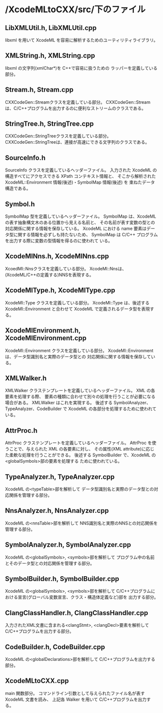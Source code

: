 # /XcodeMLtoCXX/src/下のファイル


## LibXMLUtil.h, LibXMLUtil.cpp

libxml を用いて XcodeML を容易に解析するためのユーティリティライブラリ。

## XMLString.h, XMLString.cpp

libxml の文字列(xmlChar\*)を C++で容易に扱うための
ラッパーを定義している部分。

## Stream.h, Stream.cpp

CXXCodeGen::Streamクラスを定義している部分。
CXXCodeGen::Streamは、C/C++プログラムを出力するのに便利なストリームのクラスである。

## StringTree.h, StringTree.cpp

CXXCodeGen::StringTreeクラスを定義している部分。
CXXCodeGen::StringTreeは、連接が高速にできる文字列のクラスである。

## SourceInfo.h

SourceInfo クラスを定義しているヘッダーファイル。
入力された XcodeML の構造すべてにアクセスできる XPath コンテキスト情報と、
そこから解析された XcodeML::Environment 情報(後述)・SymbolMap 情報(後述) を
束ねたデータ構造である。

## Symbol.h

SymbolMap 型を定義しているヘッダーファイル。
SymbolMap は、XcodeML の表す抽象構文木のある位置から見える名前と、
その名前が表す変数の型との対応関係に関する情報を保存している。
XcodeML における name 要素はデータ型に関する情報を必ずしも持たないため、
SymbolMap は C/C++ プログラムを出力する際に変数の型情報を得るのに使われて
いる。

## XcodeMlNns.h, XcodeMlNns.cpp

XcoedMl::Nnsクラスを定義している部分。
XcodeMl::Nnsは、(XcodeML/C++の定義する)NNSを表現する。

## XcodeMlType.h, XcodeMlType.cpp

XcodeMl::Type クラスを定義している部分。
XcodeMl::Type は、後述する XcodeMl::Environment と合わせて
XcodeML で定義されるデータ型を表現する。

## XcodeMlEnvironment.h, XcodeMlEnvironment.cpp

XcodeMl::Environment クラスを定義している部分。
XcodeMl::Environment は、データ型識別名と実際のデータ型との
対応関係に関する情報を保存している。

## XMLWalker.h

XMLWalker クラステンプレートを定義しているヘッダーファイル。
XML の各要素を処理する際、
要素の種類に合わせて別々の処理を行うことが必要になる場合がある。
XMLWalker はこれを実現する。
後述する SymbolAnalyzer、TypeAnalyzer、CodeBuilder で
XcodeML の各部分を処理するために使われている。

## AttrProc.h

AttrProc クラステンプレートを定義しているヘッダーファイル。
AttrProc を使うことで、与えられた XML の各要素に対し、
その属性(XML attribute)に応じた柔軟な処理を行うことができる。
後述する SymbolBuilder で、XcodeML の\<globalSymbols\>部の要素を処理する
ために使われている。

## TypeAnalyzer.h, TypeAnalyzer.cpp

XcodeML の\<typeTable\>部を解析して
データ型識別名と実際のデータ型との対応関係を管理する部分。

## NnsAnalyzer.h, NnsAnalyzer.cpp

XcodeML の\<nnsTable\>部を解析して
NNS識別名と実際のNNSとの対応関係を管理する部分。

## SymbolAnalyzer.h, SymbolAnalyzer.cpp

XcodeML の\<globalSymbols\>, \<symbols\>部を解析して
プログラム中の名前とそのデータ型との対応関係を管理する部分。

## SymbolBuilder.h, SymbolBuilder.cpp

XcodeML の\<globalSymbols\>, \<symbols\>部を解析して
C/C++プログラムにおける宣言(グローバル変数宣言、クラス・構造体定義など)部を
出力する部分。

## ClangClassHandler.h, ClangClassHandler.cpp

入力されたXML文書に含まれる\<clangStmt\>, \<clangDecl\>要素を解析して
C/C++プログラムを出力する部分。

## CodeBuilder.h, CodeBuilder.cpp

XcodeML の\<globalDeclarations\>部を解析して
C/C++プログラムを出力する部分。

## XcodeMLtoCXX.cpp

main 関数部分。
コマンドライン引数として与えられたファイル名が表す
XcodeML 文書を読み、
上記各 Walker を用いて C/C++プログラムを出力する。
